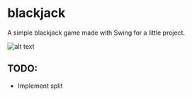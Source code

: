 # blackjack
A simple blackjack game made with Swing for a little project.

![alt text](https://github.com/schismic/blackjack/blob/main/src/resources/blackjack.gif "gambling like a pro")

## TODO:
- Implement split
